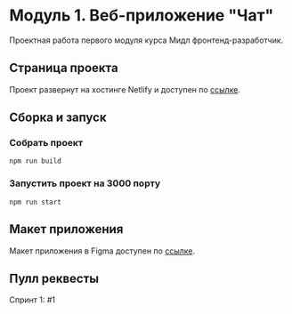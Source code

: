# Модуль 1. Веб-приложение "Чат"
Проектная работа первого модуля курса Мидл фронтенд-разработчик. 

## Страница проекта
Проект развернут на хостинге Netlify и доступен по [ссылке](https://stalwart-pegasus-25dff3.netlify.app/).

  
## Сборка и запуск
### Собрать проект
    npm run build
### Запустить проект на 3000 порту
    npm run start

## Макет приложения
Макет приложения в Figma доступен по [ссылке](https://www.figma.com/file/eHfq7ZtG4fSTdFIG8UYS3x/Messenger?node-id=0:1).

## Пулл реквесты
Спринт 1: #1
